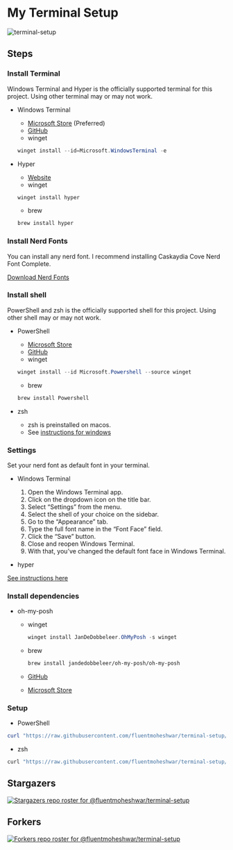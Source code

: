 # My Terminal Setup

![terminal-setup](https://socialify.git.ci/fluentmoheshwar/terminal-setup/image?description=1&descriptionEditable=This%20is%20how%20I%20customized%20my%20terminal.&forks=1&issues=1&language=1&name=1&owner=1&pulls=1&stargazers=1&theme=Dark)

## Steps

### Install Terminal

Windows Terminal and Hyper is the officially supported terminal for this project. Using other terminal may or may not work.

- Windows Terminal

  - [Microsoft Store](https://apps.microsoft.com/store/detail/windows-terminal/9N0DX20HK701?hl=en-id&gl=ID) (Preferred)
  - [GitHub](https://github.com/Microsoft/Terminal)
  - winget

  ```powershell
  winget install --id=Microsoft.WindowsTerminal -e
  ```

- Hyper

  - [Website](https://hyper.is/)
  - winget

  ```powershell
  winget install hyper
  ```

  - brew

  ```zsh
  brew install hyper
  ```

### Install Nerd Fonts

You can install any nerd font.
I recommend installing Caskaydia Cove Nerd Font Complete.

[Download Nerd Fonts](https://www.nerdfonts.com/font-downloads)

### Install shell

PowerShell and zsh is the officially supported shell for this project. Using other shell may or may not work.

- PowerShell

  - [Microsoft Store](https://www.microsoft.com/store/apps/9MZ1SNWT0N5D)
  - [GitHub](https://github.com/PowerShell/PowerShell)
  - winget

  ```powershell
  winget install --id Microsoft.Powershell --source winget
  ```

  - brew

  ```powershell
  brew install Powershell
  ```

- zsh
  - zsh is preinstalled on macos.
  - See [instructions for windows](https://dominikrys.com/posts/zsh-in-git-bash-on-windows/)

### Settings

Set your nerd font as default font in your terminal.

- Windows Terminal

  1. Open the Windows Terminal app.
  1. Click on the dropdown icon on the title bar.
  1. Select “Settings” from the menu.
  1. Select the shell of your choice on the sidebar.
  1. Go to the “Appearance” tab.
  1. Type the full font name in the “Font Face” field.
  1. Click the “Save” button.
  1. Close and reopen Windows Terminal.
  1. With that, you’ve changed the default font face in Windows Terminal.

- hyper

[See instructions here](https://hyper.is/#:~:text=fontFamily,with%20optional%20fallbacks)

### Install dependencies

- oh-my-posh

  - winget

    ```powershell
    winget install JanDeDobbeleer.OhMyPosh -s winget
    ```

  - brew

    ```bash
    brew install jandedobbeleer/oh-my-posh/oh-my-posh
    ```

  - [GitHub](https://github.com/JanDeDobbeleer/oh-my-posh)
  - [Microsoft Store](ms-windows-store://pdp/?productid=XP8K0HKJFRXGCK)

### Setup

- PowerShell

```powershell
curl "https://raw.githubusercontent.com/fluentmoheshwar/terminal-setup/master/pwsh.ps1" | pwsh
```

- zsh

```bash
curl "https://raw.githubusercontent.com/fluentmoheshwar/terminal-setup/master/ohmyposh.yaml" > ~/ohmyposh.yaml && curl "https://raw.githubusercontent.com/fluentmoheshwar/terminal-setup/master/.zshrc" > ~/.zshrc
```

## Stargazers

[![Stargazers repo roster for @fluentmoheshwar/terminal-setup](https://reporoster.com/stars/dark/fluentmoheshwar/terminal-setup)](https://github.com/fluentmoheshwar/terminal-setup/stargazers)

## Forkers

[![Forkers repo roster for @fluentmoheshwar/terminal-setup](https://reporoster.com/forks/dark/fluentmoheshwar/terminal-setup)](https://github.com/fluentmoheshwar/terminal-setup/network/members)
